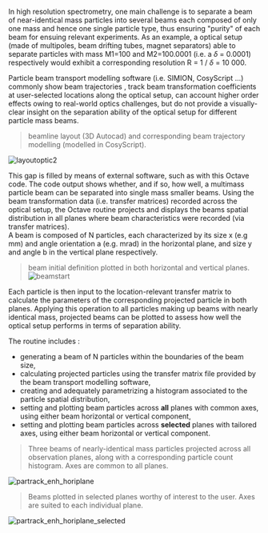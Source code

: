 In high resolution spectrometry, one main challenge is to separate a beam of near-identical mass particles into several beams each composed of only one mass and hence one single particle type, thus ensuring "purity" of each beam for ensuing relevant experiments.
As an example, a optical setup (made of multipoles, beam drifting tubes, magnet separators) able to separate particles with mass M1=100 and M2=100.0001 (i.e. a $\delta$ = 0.0001) respectively would exhibit a corresponding resolution R = 1 / $\delta$ = 10 000.

Particle beam transport modelling software (i.e. SIMION, CosyScript ...) commonly show beam trajectories , track beam transformation coefficients at user-selected locations along the optical setup, can account higher order effects owing to real-world optics challenges, but do not provide a visually-clear insight on the separation ability of the optical setup for different particle mass beams. 

> beamline layout (3D Autocad) and corresponding beam trajectory modelling (modelled in CosyScript).     
      
![layoutoptic2](https://user-images.githubusercontent.com/126000617/220473800-5e5050ef-093c-494b-91ca-4d4fc37dbc20.png)


This gap is filled by means of external software, such as with this Octave code. The code output shows whether, and if so, how well, a multimass particle beam can be separated into single mass smaller beams. Using the beam transformation data (i.e. transfer matrices) recorded across the optical setup, the Octave routine projects and displays the beams spatial distribution in all planes where beam characteristics were recorded (via transfer matrices).       
A beam is composed of N particles, each characterized by its size x (e.g mm) and angle orientation a (e.g. mrad) in the horizontal plane, and size y and angle b in the vertical plane respectively.


> beam initial definition plotted in both horizontal and vertical planes.
![beamstart](https://user-images.githubusercontent.com/126000617/220470657-c73feaa1-bce4-4610-9f18-399615f7f661.png)


Each particle is then input to the location-relevant transfer matrix to calculate the parameters of the corresponding projected particle in both planes. Applying this operation to all particles making up beams with nearly identical mass, projected beams can be plotted to assess how well the optical setup performs in terms of separation ability.

The routine includes :
+ generating a beam of N particles within the boundaries of the beam size,
+ calculating projected particles using the transfer matrix file provided by the beam transport modelling software,
+ creating and adequately parametrizing a histogram associated to the particle spatial distribution,
+ setting and plotting beam particles across **all** planes with common axes, using either beam horizontal or vertical component,
+ setting and plotting beam particles across **selected** planes with tailored axes, using either beam horizontal or vertical component.



> Three beams of nearly-identical mass particles projected across all observation planes, along with a corresponding particle count histogram. Axes are common to all planes.       
      
![partrack_enh_horiplane](https://user-images.githubusercontent.com/126000617/222761048-fbfbc6c2-f85b-40b5-a097-b44310533fd7.png)


> Beams plotted in selected planes worthy of interest to the user. Axes are suited to each individual plane.      
      
![partrack_enh_horiplane_selected](https://user-images.githubusercontent.com/126000617/222768657-dc6456c4-f714-4b37-9114-f8a1eca77f7f.png)


